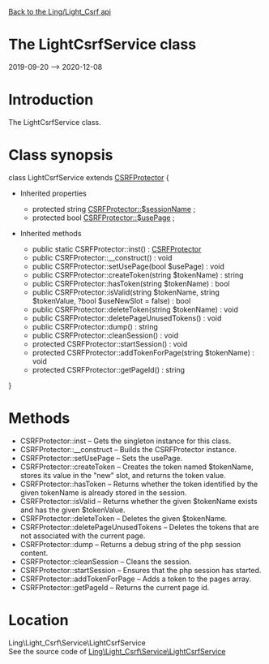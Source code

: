 [Back to the Ling/Light_Csrf api](https://github.com/lingtalfi/Light_Csrf/blob/master/doc/api/Ling/Light_Csrf.md)



The LightCsrfService class
================
2019-09-20 --> 2020-12-08






Introduction
============

The LightCsrfService class.



Class synopsis
==============


class <span class="pl-k">LightCsrfService</span> extends [CSRFProtector](https://github.com/lingtalfi/CSRFTools/blob/master/doc/api/Ling/CSRFTools/CSRFProtector.md)  {

- Inherited properties
    - protected string [CSRFProtector::$sessionName](#property-sessionName) ;
    - protected bool [CSRFProtector::$usePage](#property-usePage) ;

- Inherited methods
    - public static CSRFProtector::inst() : [CSRFProtector](https://github.com/lingtalfi/CSRFTools/blob/master/doc/api/Ling/CSRFTools/CSRFProtector.md)
    - public CSRFProtector::__construct() : void
    - public CSRFProtector::setUsePage(bool $usePage) : void
    - public CSRFProtector::createToken(string $tokenName) : string
    - public CSRFProtector::hasToken(string $tokenName) : bool
    - public CSRFProtector::isValid(string $tokenName, string $tokenValue, ?bool $useNewSlot = false) : bool
    - public CSRFProtector::deleteToken(string $tokenName) : void
    - public CSRFProtector::deletePageUnusedTokens() : void
    - public CSRFProtector::dump() : string
    - public CSRFProtector::cleanSession() : void
    - protected CSRFProtector::startSession() : void
    - protected CSRFProtector::addTokenForPage(string $tokenName) : void
    - protected CSRFProtector::getPageId() : string

}






Methods
==============

- CSRFProtector::inst &ndash; Gets the singleton instance for this class.
- CSRFProtector::__construct &ndash; Builds the CSRFProtector instance.
- CSRFProtector::setUsePage &ndash; Sets the usePage.
- CSRFProtector::createToken &ndash; Creates the token named $tokenName, stores its value in the "new" slot, and returns the token value.
- CSRFProtector::hasToken &ndash; Returns whether the token identified by the given tokenName is already stored in the session.
- CSRFProtector::isValid &ndash; Returns whether the given $tokenName exists and has the given $tokenValue.
- CSRFProtector::deleteToken &ndash; Deletes the given $tokenName.
- CSRFProtector::deletePageUnusedTokens &ndash; Deletes the tokens that are not associated with the current page.
- CSRFProtector::dump &ndash; Returns a debug string of the php session content.
- CSRFProtector::cleanSession &ndash; Cleans the session.
- CSRFProtector::startSession &ndash; Ensures that the php session has started.
- CSRFProtector::addTokenForPage &ndash; Adds a token to the pages array.
- CSRFProtector::getPageId &ndash; Returns the current page id.





Location
=============
Ling\Light_Csrf\Service\LightCsrfService<br>
See the source code of [Ling\Light_Csrf\Service\LightCsrfService](https://github.com/lingtalfi/Light_Csrf/blob/master/Service/LightCsrfService.php)




